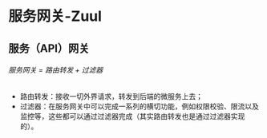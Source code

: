 # 服务网关-Zuul

## 服务（API）网关

###### 服务网关 = 路由转发 + 过滤器

- 路由转发：接收一切外界请求，转发到后端的微服务上去；
- 过滤器：在服务网关中可以完成一系列的横切功能，例如权限校验、限流以及监控等，这些都可以通过过滤器完成（其实路由转发也是通过过滤器实现的）。
